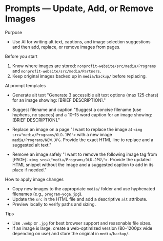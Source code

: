 # Prompts — Update, Add, or Remove Images

Purpose
- Use AI for writing alt text, captions, and image selection suggestions and then add, replace, or remove images from pages.

Before you start
1. Know where images are stored: `nonprofit-website/src/media/Programs` and `nonprofit-website/src/media/Partners`.
2. Keep original images backed up in `media/backup/` before replacing.

AI prompt templates
- Generate alt text
  "Generate 3 accessible alt text options (max 125 chars) for an image showing: [BRIEF DESCRIPTION]."

- Suggest filename and caption
  "Suggest a concise filename (use hyphens, no spaces) and a 10–15 word caption for an image showing: [BRIEF DESCRIPTION]."

- Replace an image on a page
  "I want to replace the image at `<img src="media/Programs/OLD.JPG">` with a new image `media/Programs/NEW.JPG`. Provide the exact HTML line to replace and a suggested alt text."

- Remove an image safely
  "I want to remove the following image tag from [PAGE]: `<img src=\"media/Programs/OLD.JPG\">`. Provide the updated HTML snippet without the image and a suggested caption to add in its place if needed."

How to apply image changes
- Copy new images to the appropriate `media/` folder and use hyphenated filenames (e.g., `program-yoga.jpg`).
- Update the `src` in the HTML file and add a descriptive `alt` attribute.
- Preview locally to verify paths and sizing.

Tips
- Use `.webp` or `.jpg` for best browser support and reasonable file sizes.
- If an image is large, create a web-optimized version (80–1200px wide depending on use) and store the original in `media/backup/`.